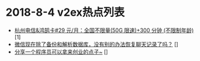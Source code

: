 # 2018-8-4 v2ex热点列表

+ [杭州电信&鸿鹄卡#29 元/月：全国不限量(50G 限速)+300 分钟 (不限制年龄)](https://www.v2ex.com/t/476768#reply1) [1]
+ [微信现在除了备份和解析数据库，没有别的办法恢复聊天记录了吗？](https://www.v2ex.com/t/476767#reply0) []
+ [分享一个程序员可以拿来创业的点子~](https://www.v2ex.com/t/476770#reply0) []
